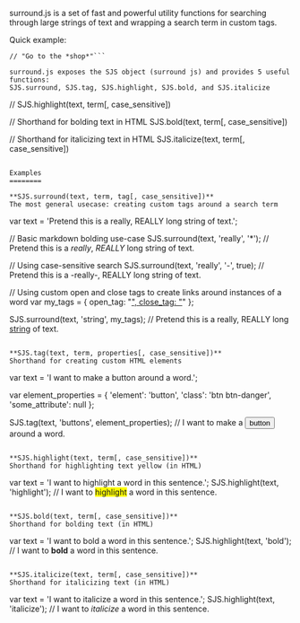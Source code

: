 surround.js is a set of fast and powerful utility functions for searching through large strings of text and wrapping 
a search term in custom tags.

Quick example:  
```SJS.surround('Go to the shop', 'shop', '*');  
// "Go to the *shop*"```
  
surround.js exposes the SJS object (surround js) and provides 5 useful functions:  
SJS.surround, SJS.tag, SJS.highlight, SJS.bold, and SJS.italicize
```
// 
SJS.highlight(text, term[, case_sensitive])

// Shorthand for bolding text in HTML
SJS.bold(text, term[, case_sensitive])

// Shorthand for italicizing text in HTML
SJS.italicize(text, term[, case_sensitive])
```

Examples
========

**SJS.surround(text, term, tag[, case_sensitive])**  
The most general usecase: creating custom tags around a search term
```
var text = 'Pretend this is a really, REALLY long string of text.';

// Basic markdown bolding use-case
SJS.surround(text, 'really', '*'); 
// Pretend this is a *really*, *REALLY* long string of text.

// Using case-sensitive search
SJS.surround(text, 'really', '-', true);
// Pretend this is a -really-, REALLY long string of text.

// Using custom open and close tags to create links around instances of a word
var my_tags = {
  open_tag: "<a href='some_url.com'>",
  close_tag: "</a>"
};

SJS.surround(text, 'string', my_tags);
// Pretend this is a really, REALLY long <a href='some_url.com'>string</a> of text.
```

**SJS.tag(text, term, properties[, case_sensitive])**  
Shorthand for creating custom HTML elements
```
var text = 'I want to make a button around a word.';

var element_properties = {
  'element': 'button',
  'class': 'btn btn-danger',
  'some_attribute': null
};

SJS.tag(text, 'buttons', element_properties);
// I want to make a <button class="btn btn-danger" some_attribute>button</button> around a word.
```

**SJS.highlight(text, term[, case_sensitive])**  
Shorthand for highlighting text yellow (in HTML)
```
var text = 'I want to highlight a word in this sentence.';
SJS.highlight(text, 'highlight'); 
// I want to <span style="background-color: yellow">highlight</span> a word in this sentence.
```

**SJS.bold(text, term[, case_sensitive])**  
Shorthand for bolding text (in HTML)
```
var text = 'I want to bold a word in this sentence.';
SJS.highlight(text, 'bold'); 
// I want to <strong>bold</strong> a word in this sentence.
```

**SJS.italicize(text, term[, case_sensitive])**  
Shorthand for italicizing text (in HTML)
```
var text = 'I want to italicize a word in this sentence.';
SJS.highlight(text, 'italicize'); 
// I want to <em>italicize</em> a word in this sentence.
```
